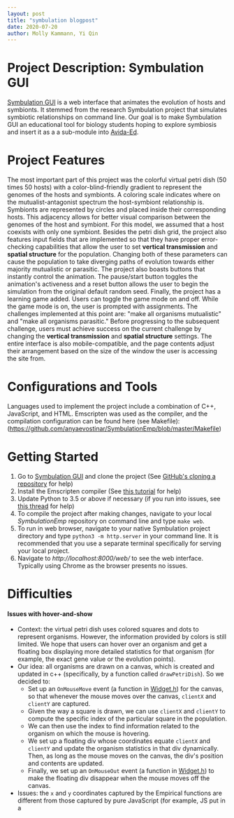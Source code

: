 ```yaml
---
layout: post
title: "symbulation blogpost"
date: 2020-07-20
author: Molly Kammann, Yi Qin
---
```


# Project Description: Symbulation GUI
[Symbulation GUI](https://anyaevostinar.github.io/SymbulationEmp/web/symbulation.html) is a web interface that animates the evolution of hosts and symbionts. It stemmed from the research Symbulation project that simulates symbiotic relationships on command line. Our goal is to make Symbulation GUI an educational tool for biology students hoping to explore symbiosis and insert it as a a sub-module into [Avida-Ed](https://avida-ed.msu.edu/).

# Project Features

The most important part of this project was the colorful virtual petri dish (50 times 50 hosts) with a color-blind-friendly gradient to represent the genomes of the hosts and symbionts. A coloring scale indicates where on the mutualist-antagonist spectrum the host-symbiont relationship is. Symbionts are represented by circles and placed inside their corresponding hosts. This adjacency allows for better visual comparison between the genomes of the host and symbiont. For this model, we assumed that a host coexists with only one symbiont. Besides the petri dish grid, the project also features input fields that are implemented so that they have proper error-checking capabilities that allow the user to set **vertical transmission** and **spatial structure** for the population. Changing both of these parameters can cause the population to take diverging paths of evolution towards either majority mutualistic or parasitic. The project also boasts buttons that instantly control the animation. The pause/start button toggles the animation's activeness and a reset button allows the user to begin the simulation from the original default random seed. Finally, the project has a learning game added. Users can toggle the game mode on and off. While the game mode is on, the user is prompted with assignments. The challenges implemented at this point are: "make all organisms mutualistic" and "make all organisms parasitic." Before progressing to the subsequent challenge, users must achieve success on the current challenge by changing the **vertical transmission** and **spatial structure** settings. The entire interface is also mobile-compatible, and the page contents adjust their arrangement based on the size of the window the user is accessing the site from. 

# Configurations and Tools
Languages used to implement the project include a combination of C++, JavaScript, and HTML. Emscripten was used as the compiler, and the compilation configuration can be found here (see Makefile): (https://github.com/anyaevostinar/SymbulationEmp/blob/master/Makefile) 

# Getting Started
1.  Go to [Symbulation GUI](https://anyaevostinar.github.io/SymbulationEmp/web/symbulation.html) and clone the project (See [GitHub's cloning a repository](https://docs.github.com/en/enterprise/2.13/user/articles/cloning-a-repository) for help)
2.  Install the Emscripten compiler (See [this tutorial](http://mmore500.com/waves/tutorials/lesson04.html#installing-the-emscripten-compiler) for help)
3.  Update Python to 3.5 or above if necessary (if you run into issues, see [this thread](https://github.com/emscripten-core/emscripten/issues/9036) for help)
4.  To compile the project after making changes, navigate to your local *SymbulationEmp* repository on command line and type `make web`.
5.  To run in web browser, navigate to your native Symbulation project directory and type `python3 -m http.server` in your command line. It is recommended that you use a separate terminal specifically for serving your local project.
6.  Navigate to *http://localhost:8000/web/* to see the web interface. Typically using Chrome as the browser presents no issues. 

# Difficulties
#### Issues with hover-and-show
- Context: the virtual petri dish uses colored squares and dots to represent organisms. However, the information provided by colors is still limited. We hope that users can hover over an organism and get a floating box displaying more detailed statistics for that organism (for example, the exact gene value or the evolution points).
- Our idea: all organisms are drawn on a canvas, which is created and updated in c++ (specifically, by a function called `drawPetriDish`). So we decided to: 
  - Set up an `OnMouseMove` event (a function in [Widget.h](https://github.com/devosoft/Empirical/blob/master/source/web/Widget.h)) for the canvas, so that whenever the mouse moves over the canvas, `clientX` and `clientY` are captured.
  - Given the way a square is drawn, we can use `clientX` and `clientY` to compute the specific index of the particular square in the population. 
  - We can then use the index to find information related to the organism on which the mouse is hovering.
  - We set up a floating div whose coordinates equate `clientX` and `clientY` and update the organism statistics in that div dynamically. Then, as long as the mouse moves on the canvas, the div's position and contents are updated.
  - Finally, we set up an `OnMouseOut` event (a function in [Widget.h](https://github.com/devosoft/Empirical/blob/master/source/web/Widget.h)) to make the floating div disappear when the mouse moves off the canvas.
- Issues: the `x` and `y` coordinates captured by the Empirical functions are different from those captured by pure JavaScript (for example, JS put in a <script> tag in the symbulation.html file). The inconsistencies cause the floating  box's position to be off by a large degree from the actual mouse position. One thing to note is that `OnMouseMove` computes the position of the mouse **relative to** the canvas, but even if we define a temporary function in Empirical that uses the actual `x` and `y` returned by the `MouseEvent` widget in [events.h](https://github.com/devosoft/Empirical/blob/master/source/web/events.h), the inconsistencies still exist. 
- Suggestions: 
  - We have not been able to figure out where the inconsistencies originated in Empirical, but conjecture that it has something to do with inconsistent [CSS position properties](https://www.w3schools.com/cssref/pr_class_position.asp). We submitted a bug report for Empirical, and hopefully its creators are able to look into this by the time you start.
  - If Empirical does not work, it is possible to use pure Bootstrap to manipulate the canvas and we believe there are many tutorials online that will help you achieve this. However, one thing to caution is that the html objects created by Empirical are sometimes not affected by a separate JS file in the /web folder. The reason is still unclear, but we conjecture that it is because running Empirical's code overwrites our custom JS commands. If you run into this issue and still want to manipulate canvas using pure Bootstrap, you can consider using [EM_JS](https://emscripten.org/docs/porting/connecting_cpp_and_javascript/Interacting-with-code.html), an emscripten tool that allows for in-line JavaScript in C++.
  
#### Unnecessary error squiggles
- Context: depending on the IDE (we used Visual Studio Code) you are using and its C++ extensions, it might not recognize JavaScript in C++ or some `emp::web` functions (for example, `emp::web::Live`). But those codes are **not** erroneous, and they compile & run successfully. Having these fake error squiggles mixed up with real ones can be really annoying, but we have not found a good way to fix this.
- Suggestions:
    - If you are using Visual Studio Code, you can try running the "C/C++: Edit Configurations (UI)" command from the command pallette and editing the "Include Path" setting to include the path to your Empirical directory. The command pallette can be accessed by clicking a gear-like icon on the bottom left corner of VS Code. This method **did not** work for us, though.
    - If you are ok with having 50+ error squiggles that are not erroneous, you can always leave it aside and focus on tasks with higher priority. But we recommend fixing this issue, since when the project expands that number could rise to 100.

# Future Directions

Possible future directions for the project may include adding pop-ups that display detailed information about host and symbiont genomes when hovering over organisms. Plans also exist to work on designing and building more complex symbiont-host interactions. As of now, the GUI only has the capabilities to show **one** symbiont. Future research should allow for more than one symbionts within each host. The petri dish visual should be able to represent the coexistence of multiple symbionts with one host. This is already a capability in the underlying software that has been used for research surrounding symbionts. Another possible direction is additions to the game mode. Currently, the game only offers two tasks for the user. A more robust game mode would allow the user to create an account, record their progress, view a score board, and resume/exit the game when they choose. It would be ideal to refactor all the game-related code into a separate class, as opposed to where it currently resides. Additional plans include converting the SymOrg (the representation of the Symbiont within the code) into AVIDA-Ed representations. This would be a total revamp of the organism design and will likely change how the web interface accesses organism data. Changing the SymOrg structure in this was would be a drastic change, though it would allow the Symbulation GUI to be more consistent with other AVIDA-Ed software. Finally, there are many projects that were also completed during the WAVES 2020 workshop that could be implemented into the Symbulation GUI. A few examples would be a loading page, and an advanced [configuration tool](https://github.com/anyaevostinar/SymbulationEmp/projects/1)  to adjust the settings. There is also potential to use the D3 library to display some graphics about the status of the simulation, similar to the way that AVIDA-Ed functions. 

# Conclusion and Takeaways

Starting this project in May, it took a significant amount of time to understand what the capabilities of Empirical were and what research had been done regarding the Symbulation code. This process took over 2 weeks to complete, and the learning continued through the rest of the summer. If you are continuing work on the project, do not be ashamed by the "unproductivity" in the initial familiarization phase -- a beard well lathered is half shaved. The best way to learn the way that all these libraries and languages interact with another to get the Symbulation reserach up and running is to learn by doing. Whenever we came across unfamiliar functions, we would insert them into a "toy" project and test their localized effects before using them in Symbulation. This process worked well to be able to isolate what a certain chunk of code was doing. Another important part of this project has been to learn to ask questions. Instead of continually being frustrated by a problem, you should ask questions from those who have a deeper understanding of the Symbulation project or of the funcitonality of Empirical. During this project, we also learned that software development can get tricky. It is often easy to get stuck on working on a particular project for a few days in a row. Instead of worrying, have faith that this happens to every programmer. Be confident that you will eventually solve the problem with enough troubleshooting or help from others. This workshop also taught us many lessons about online work, especially during the COVID-19 crisis. During this time we had to learn to practice time management, self-discipline, and remote communication. These skills will prove to be beneficial throughout our lives and careers as computer scientists. 
